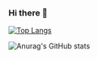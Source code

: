 ### Hi there 👋

[![Top Langs](https://github-readme-stats-git-masterrstaa-rickstaa.vercel.app/api/top-langs/?username=hzionn&layout=compact&theme=transparent&hide=jupyter%20notebook,html&exclude_repo=Graph-Machine-Learning)](https://github.com/hzionn/github-readme-stats)

![Anurag's GitHub stats](https://github-readme-stats.vercel.app/api?username=hzionn&show_icons=true&theme=transparent)

<!--
**hzionn/hzionn** is a ✨ _special_ ✨ repository because its `README.md` (this file) appears on your GitHub profile.

Here are some ideas to get you started:

- 🔭 I’m currently working on ...
- 🌱 I’m currently learning ...
- 👯 I’m looking to collaborate on ...
- 🤔 I’m looking for help with ...
- 💬 Ask me about ...
- 📫 How to reach me: ...
- 😄 Pronouns: ...
- ⚡ Fun fact: ...
-->
